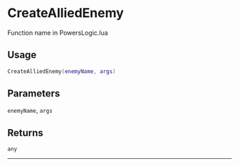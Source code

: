 # CreateAlliedEnemy
Function name in PowersLogic.lua
## Usage
```lua
CreateAlliedEnemy(enemyName, args)
```
## Parameters
`enemyName`, `args`
## Returns
`any`

---